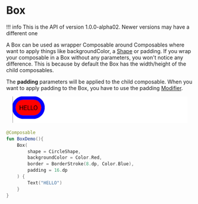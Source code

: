 # Box

!!! info
    This is the API of version 1.0.0-alpha02. Newer versions may have a different one

A Box can be used as wrapper Composable around Composables where want to apply things like backgroundColor, a [Shape](/foundation/shape/) or padding.
If you wrap your composable in a Box without any parameters, you won't notice any difference. This is because by default the Box has the width/height of the child composables.

The **padding** parameters will be applied to the child composable. When you want to apply padding to the Box, you have to use the padding [Modifier](/general/modifier/).
<p align="center">
  <img src ="../../images/foundation/box/boxdemo.png" />
</p>

```kotlin
@Composable
fun BoxDemo(){
    Box(
        shape = CircleShape,
        backgroundColor = Color.Red,
        border = BorderStroke(8.dp, Color.Blue),
        padding = 16.dp
    ) {
        Text("HELLO")
    }
}
```